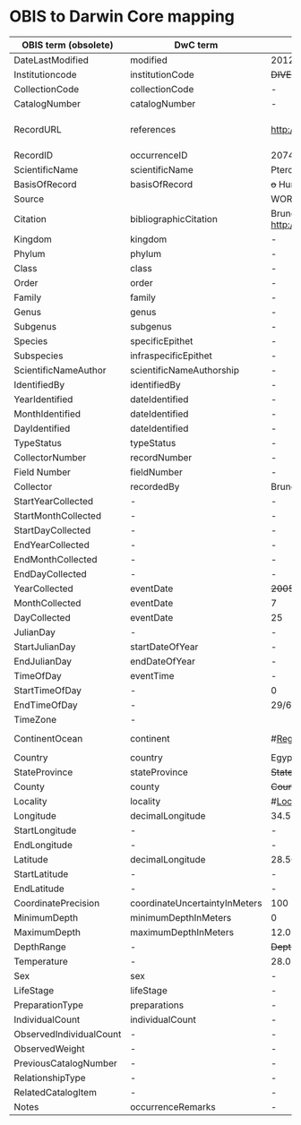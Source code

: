 # OBIS to Darwin Core mapping

OBIS term (obsolete) | DwC term | example value | status
--- | --- | --- | ---
DateLastModified | modified | 2012-12-05 17:29:50 UTC | keep
Institutioncode | institutionCode | ~~DIVEBOARD~~ Diveboard | keep
CollectionCode | collectionCode | - | n/a
CatalogNumber | catalogNumber | - | 
RecordURL | references | <http://www.diveboard.com/bruno.lestrade/DPaanH> | keep, if occurrence url
RecordID | occurrenceID | 20745099 | keep
ScientificName | scientificName | Pterois | keep 
BasisOfRecord | basisOfRecord | ~~o~~ HumanObservation | keep 
Source | | WORMS | 
Citation | bibliographicCitation | Bruno Lestrade 2005-07-25 through Diveboard : http://www.diveboard.com | 
Kingdom | kingdom | - | keep
Phylum | phylum | - | 
Class | class | - | 
Order | order | - | 
Family | family | - | 
Genus | genus | - | keep
Subgenus | subgenus | - | unnecessary?
Species | specificEpithet | - | keep
Subspecies | infraspecificEpithet | - | keep
ScientificNameAuthor | scientificNameAuthorship | - | keep
IdentifiedBy | identifiedBy | - | 
YearIdentified | dateIdentified | - | 
MonthIdentified | dateIdentified | - | 
DayIdentified | dateIdentified | - | 
TypeStatus | typeStatus | - | n/a
CollectorNumber | recordNumber | - | unnecessary?
Field Number | fieldNumber | - | unnecessary?
Collector | recordedBy | Bruno Lestrade ~~- Diveboard~~ | keep
StartYearCollected | - | - | n/a
StartMonthCollected | - | - | n/a
StartDayCollected | - | - | n/a
EndYearCollected | - | - | n/a
EndMonthCollected | - | - | n/a
EndDayCollected | - | - | n/a
YearCollected | eventDate | ~~2005~~ 2005-07-25 | keep
MonthCollected | eventDate | 7 | move
DayCollected | eventDate | 25 | move
JulianDay | - | - | unnecessary
StartJulianDay | startDateOfYear | - | unnecessary 
EndJulianDay | endDateOfYear | - | unnecessary
TimeOfDay | eventTime | - | 
StartTimeOfDay | - | 0 | 
EndTimeOfDay | - | 29/60 | 
TimeZone | - | | 
ContinentOcean | continent | #<Region:0x00000006498760> | keep, or use `waterBody`
Country | country | Egypt | keep
StateProvince | stateProvince | ~~StateProvince~~ | unnecessary?
County | county | ~~County~~ | unnecessary
Locality | locality | #<Location:0x000000068d9c98> | keep
Longitude | decimalLongitude | 34.513 | keep
StartLongitude | - | - | unnecessary
EndLongitude | - | - | unnecessary
Latitude | decimalLongitude | 28.501 | keep
StartLatitude | - | - | unnecessary
EndLatitude | - | - | unnecessary
CoordinatePrecision | coordinateUncertaintyInMeters | 100 | keep
MinimumDepth | minimumDepthInMeters | 0 | keep
MaximumDepth | maximumDepthInMeters | 12.0 | keep
DepthRange | - | ~~DepthRange~~ | unnecessary
Temperature | - | 28.0 | 
Sex | sex | - | keep
LifeStage | lifeStage | - | keep
PreparationType | preparations | - | n/a
IndividualCount | individualCount | - | keep
ObservedIndividualCount | - | - | unnecessary
ObservedWeight | - | - | 
PreviousCatalogNumber | - | - | n/a
RelationshipType | - | - | n/a
RelatedCatalogItem | - | - | n/a?
Notes | occurrenceRemarks | - | keep?
